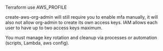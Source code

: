 Terraform use AWS_PROFILE

create-aws-org-admin will still require you to enable mfa manually, it will also not allow org-admin to create its own access keys. 
IAM allows each user to have up to two access keys maximum.


You must manage key rotation and cleanup via processes or automation (scripts, Lambda, aws config).